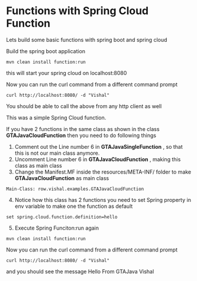 # Functions with Spring Cloud Function

Lets build some basic functions with spring boot and spring cloud

Build the spring boot application

```
mvn clean install function:run
```

this will start your spring cloud on localhost:8080

Now you can run the curl command from a different command prompt

```
curl http://localhost:8080/ -d "Vishal"
```


You should be able to call the above from any http client as well

This was a simple Spring Cloud function.

If you have 2 functions in the same class as shown in the class **GTAJavaCloudFunction** then you need to do following things 

1) Comment out the Line number 6 in **GTAJavaSingleFunction** , so that this is not our main class anymore.
2) Uncomment Line number 6 in **GTAJavaCloudFunction** , making this class as main class
3) Change the Manifest.MF inside the resources/META-INF/ folder to make **GTAJavaCloudFunction** as main class

```
Main-Class: row.vishal.examples.GTAJavaCloudFunction
```

4) Notice how this class has 2 functions you need to set Spring property in env variable to make one the function as default

```
set spring.cloud.function.definition=hello 
```

5) Execute Spring Funciton:run again 

```
mvn clean install function:run
```

Now you can run the curl command from a different command prompt

```
curl http://localhost:8080/ -d "Vishal"
```

and you should see the message Hello From GTAJava Vishal
